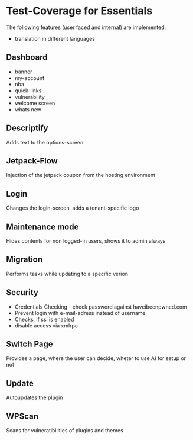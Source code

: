 # Test-Coverage for Essentials

The following features (user faced and internal) are implemented:

- translation in different languages

## Dashboard
- banner
- my-account
- nba
- quick-links
- vulnerability
- welcome screen
- whats new

## Descriptify
Adds text to the options-screen

## Jetpack-Flow
Injection of the jetpack coupon from the hosting environment

## Login
Changes the login-screen, adds a tenant-specific logo

## Maintenance mode
Hides contents for non logged-in users, shows it to admin always

## Migration
Performs tasks while updating to a specific verion

## Security
- Credentials Checking - check password against haveibeenpwned.com
- Prevent login with e-mail-adress instead of username
- Checks, if ssl is enabled
- disable access via xmlrpc

## Switch Page
Provides a page, where the user can decide, wheter to use AI for setup or not

## Update
Autoupdates the plugin

## WPScan
Scans for vulneratibilities of plugins and themes
